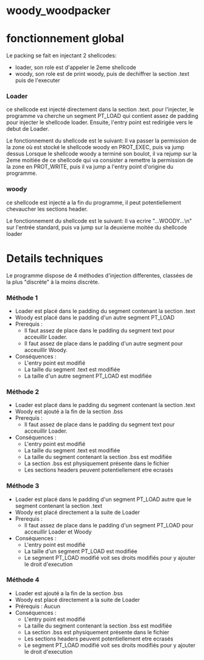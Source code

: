 # woody_woodpacker

# fonctionnement global

Le packing se fait en injectant 2 shellcodes:
- loader, son role est d'appeler le 2eme shellcode 
- woody, son role est de print woody, puis de dechiffrer la section .text puis de l'executer

### Loader
ce shellcode est injecté directement dans la section .text. pour l'injecter, le programme va cherche un segment PT_LOAD qui contient assez de padding pour injecter le shellcode loader. Ensuite, l'entry point est redirigée vers le debut de Loader.

Le fonctionnement du shellcode est le suivant:
Il va passer la permission de la zone où est stocké le shellcode woody en PROT_EXEC, puis va jump dessus
Lorsque le shellcode woody a terminé son boulot, il va rejump sur la 2eme moitiée de ce shellcode qui va consister a remettre la permission de la zone en PROT_WRITE, puis il va jump a l'entry point d'origine du programme.


### woody
ce shellcode est injecté a la fin du programme, il peut potentiellement chevaucher les sections header.

Le fonctionnement du shellcode est le suivant:
Il va ecrire "...WOODY...\n" sur l'entrée standard, 
puis va jump sur la deuxieme moitée du shellcode loader


# Details techniques

Le programme dispose de 4 méthodes d'injection differentes, classées de la plus "discrète" à la moins discrète.

### Méthode 1

* Loader est placé dans le padding du segment contenant la section .text
* Woody est placé dans le padding d'un autre segment PT_LOAD
* Prerequis : 
  * Il faut assez de place dans le padding du segment text pour acceuillir Loader.
  * Il faut assez de place dans le padding d'un autre segment pour acceuillir Woody.
* Conséquences : 
  * L'entry point est modifié
  * La taille du segment .text est modifiée
  * La taille d'un autre segment PT_LOAD est modifiée

### Méthode 2

* Loader est placé dans le padding du segment contenant la section .text
* Woody est ajouté a la fin de la section .bss
* Prerequis :
  * Il faut assez de place dans le padding du segment text pour acceuillir Loader.
* Conséquences : 
  * L'entry point est modifié
  * La taille du segment .text est modifiée
  * La taille du segment contenant la section .bss est modifiée
  * La section .bss est physiquement présente dans le fichier
  * Les sections headers peuvent potentiellement etre ecrasés

### Méthode 3

* Loader est placé dans le padding d'un segment PT_LOAD autre que le segment contenant la section .text
* Woody est placé directement a la suite de Loader
* Prerequis :
  * Il faut assez de place dans le padding d'un segment PT_LOAD pour acceuillir Loader et Woody
* Conséquences :
  * L'entry point est modifié
  * La taille d'un segment PT_LOAD est modifiée
  * Le segment PT_LOAD modifié voit ses droits modifiés pour y ajouter le droit d'execution
  
### Méthode 4

* Loader est ajouté a la fin de la section .bss
* Woody est placé directement a la suite de Loader
* Prérequis : Aucun
* Conséquences :
  * L'entry point est modifié
  * La taille du segment contenant la section .bss est modifiée
  * La section .bss est physiquement présente dans le fichier
  * Les sections headers peuvent potentiellement etre ecrasés
  * Le segment PT_LOAD modifié voit ses droits modifiés pour y ajouter le droit d'execution
